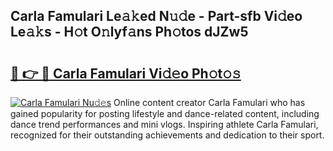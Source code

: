 ## Carla Famulari Le𝚊𝚔ed N𝚞𝚍e - Part-sfb Vi𝚍eo Le𝚊𝚔s - H𝚘t O𝚗lyf𝚊ns Ph𝚘tos dJZw5

# <h2><a href="http://hfetxg6.feru.top/?c=Carla+Famulari">🔗 👉 🔴 Carla Famulari Vi𝚍𝚎o Ph𝚘t𝚘𝚜</a></h2>

[![Carla Famulari Nu𝚍𝚎s](https://i.imgur.com/0TWrTi3.gif)](http://hfetxg6.feru.top/?c=Carla+Famulari)
Online content creator Carla Famulari who has gained popularity for posting lifestyle and dance-related content, including dance trend performances and mini vlogs. Inspiring athlete Carla Famulari, recognized for their outstanding achievements and dedication to their sport. 
